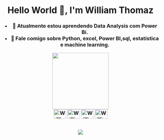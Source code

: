 <h1 align="center">Hello World 👋, I'm William Thomaz</h1><h3 align="center">



- 🌱 Atualmente estou aprendendo **Data Analysis com Power Bi.**
- 💬 Fale comigo sobre **Python, excel, Power BI,sql, estatística e machine learning.**

<div>  
<a hearf="https://github.com/William04-a11y/William-Thomaz.">
<img height="180em" src="https://github-readme-stats.vercel.app/api?username=williamthomaz&show_icons=true&theme=dark&include_all_comits=true&count_public=true"/>
<br>
<img align="center" alt="William-js" height="30" width="40" src="https://img.shields.io/badge/JavaScript-F7DF1E?style=for-the-badge&logo=javascript&logoColor=black">
<img align="center" alt="William-R" height="30" width="40" src="https://img.shields.io/badge/R-276DC3?style=for-the-badge&logo=r&logoColor=white">
<img align="center" alt="William-MySQL" height="30" width="40" src="https://img.shields.io/badge/MySQL-00000F?style=for-the-badge&logo=mysql&logoColor=white">
<img align="center" alt="William-python" height="30" width="40" src="https://img.shields.io/badge/Python-3776AB?style=for-the-badge&logo=python&logoColor=white">
</div>

##

<div>
  <a href="https://www.linkedin.com/in/william-thomaz-04b1a3210" target="_blank"><img src="https://img.shields.io/badge/-LinkedIn-%230077B5?style=for-the-badge&logo=linkedin&logoColor=white" target="_blank"></a> 
 </div>
 
